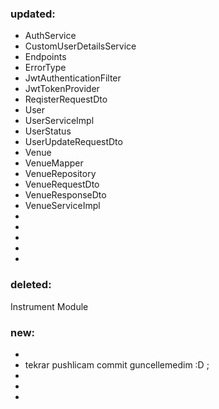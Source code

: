 ### updated:
- AuthService
- CustomUserDetailsService
- Endpoints
- ErrorType
- JwtAuthenticationFilter
- JwtTokenProvider
- ReqisterRequestDto
- User
- UserServiceImpl
- UserStatus
- UserUpdateRequestDto
- Venue
- VenueMapper
- VenueRepository
- VenueRequestDto
- VenueResponseDto
- VenueServiceImpl
-
-
-
-
-

### deleted:
Instrument Module


### new:
- 
- 
  tekrar pushlicam commit guncellemedim :D ;
-
-
- 